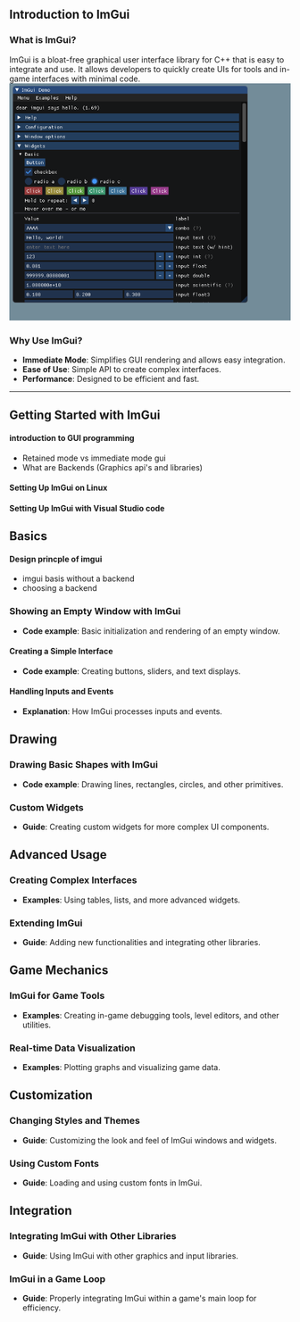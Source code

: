 ## Introduction to ImGui

### What is ImGui?
ImGui is a bloat-free graphical user interface library for C++ that is easy to integrate and use. It allows developers to quickly create UIs for tools and in-game interfaces with minimal code.
![imgui demo](files/imgui-widgets.gif)
### Why Use ImGui?
- **Immediate Mode**: Simplifies GUI rendering and allows easy integration.
- **Ease of Use**: Simple API to create complex interfaces.
- **Performance**: Designed to be efficient and fast.

---

## Getting Started with ImGui
#### introduction to GUI programming
 * Retained mode vs immediate mode gui
 * What are Backends (Graphics api's and libraries)
#### Setting Up ImGui on Linux

#### Setting Up ImGui with Visual Studio code

## Basics
#### Design princple of imgui
* imgui basis without a backend
* choosing a backend
### Showing an Empty Window with ImGui
- **Code example**: Basic initialization and rendering of an empty window.

#### Creating a Simple Interface
- **Code example**: Creating buttons, sliders, and text displays.

#### Handling Inputs and Events
- **Explanation**: How ImGui processes inputs and events.

## Drawing

### Drawing Basic Shapes with ImGui
- **Code example**: Drawing lines, rectangles, circles, and other primitives.

### Custom Widgets
- **Guide**: Creating custom widgets for more complex UI components.

## Advanced Usage

### Creating Complex Interfaces
- **Examples**: Using tables, lists, and more advanced widgets.

### Extending ImGui
- **Guide**: Adding new functionalities and integrating other libraries.

## Game Mechanics

### ImGui for Game Tools
- **Examples**: Creating in-game debugging tools, level editors, and other utilities.

### Real-time Data Visualization
- **Examples**: Plotting graphs and visualizing game data.

## Customization

### Changing Styles and Themes
- **Guide**: Customizing the look and feel of ImGui windows and widgets.

### Using Custom Fonts
- **Guide**: Loading and using custom fonts in ImGui.

## Integration

### Integrating ImGui with Other Libraries
- **Guide**: Using ImGui with other graphics and input libraries.

### ImGui in a Game Loop
- **Guide**: Properly integrating ImGui within a game's main loop for efficiency.
